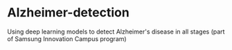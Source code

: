 # Alzheimer-detection
Using deep learning models to detect Alzheimer's disease in all stages (part of Samsung Innovation Campus program)
